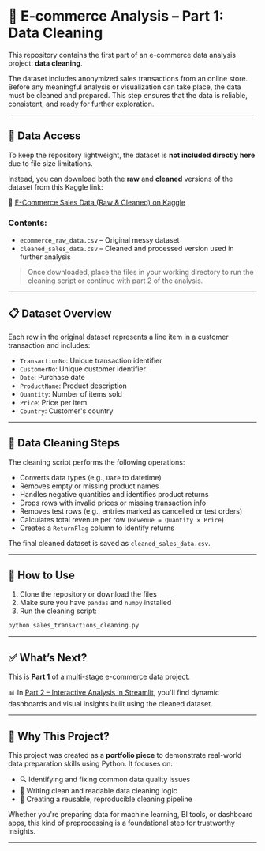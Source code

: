 # 🧼 E-commerce Analysis – Part 1: Data Cleaning

This repository contains the first part of an e-commerce data analysis project: **data cleaning**.

The dataset includes anonymized sales transactions from an online store. Before any meaningful analysis or visualization can take place, the data must be cleaned and prepared. This step ensures that the data is reliable, consistent, and ready for further exploration.

---

## 📂 Data Access

To keep the repository lightweight, the dataset is **not included directly here** due to file size limitations.

Instead, you can download both the **raw** and **cleaned** versions of the dataset from this Kaggle link:

🔗 [E-Commerce Sales Data (Raw & Cleaned) on Kaggle](https://www.kaggle.com/datasets/martweber/e-commerce-sales-data-raw-cleaned)

### Contents:
- `ecommerce_raw_data.csv` – Original messy dataset  
- `cleaned_sales_data.csv` – Cleaned and processed version used in further analysis

> Once downloaded, place the files in your working directory to run the cleaning script or continue with part 2 of the analysis.

---

## 📋 Dataset Overview

Each row in the original dataset represents a line item in a customer transaction and includes:

- `TransactionNo`: Unique transaction identifier
- `CustomerNo`: Unique customer identifier
- `Date`: Purchase date
- `ProductName`: Product description
- `Quantity`: Number of items sold
- `Price`: Price per item
- `Country`: Customer's country

---

## 🧹 Data Cleaning Steps

The cleaning script performs the following operations:

- Converts data types (e.g., `Date` to datetime)
- Removes empty or missing product names
- Handles negative quantities and identifies product returns
- Drops rows with invalid prices or missing transaction info
- Removes test rows (e.g., entries marked as cancelled or test orders)
- Calculates total revenue per row (`Revenue = Quantity × Price`)
- Creates a `ReturnFlag` column to identify returns

The final cleaned dataset is saved as `cleaned_sales_data.csv`.

---

## 🚀 How to Use

1. Clone the repository or download the files
2. Make sure you have `pandas` and `numpy` installed
3. Run the cleaning script:

```bash
python sales_transactions_cleaning.py
```
---

## ✅ What’s Next?

This is **Part 1** of a multi-stage e-commerce data project.

📊 In [Part 2 – Interactive Analysis in Streamlit](https://github.com/mw3b3r/ecommerce-analysis-part1-cleaning), you'll find dynamic dashboards and visual insights built using the cleaned dataset.

---

## 🧠 Why This Project?

This project was created as a **portfolio piece** to demonstrate real-world data preparation skills using Python. It focuses on:

- 🔍 Identifying and fixing common data quality issues  
- 🧼 Writing clean and readable data cleaning logic  
- 🔁 Creating a reusable, reproducible cleaning pipeline

Whether you're preparing data for machine learning, BI tools, or dashboard apps, this kind of preprocessing is a foundational step for trustworthy insights.

---

